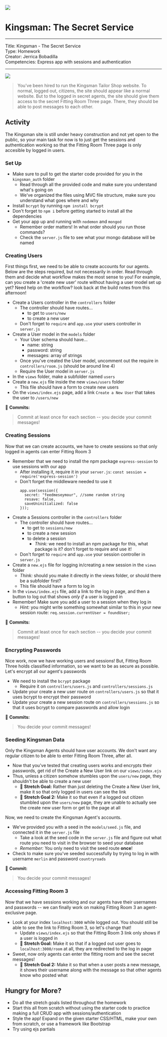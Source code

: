 ![](https://imgur.com/BmHUeeq.png)

# Kingsman: The Secret Service

---
Title: Kingsman - The Secret Service<br>
Type: Homework<br>
Creator: Jerrica Bobadilla<br>
Competencies: Express app with sessions and authentication

---

![](https://imgur.com/UILh3pk.png)

> You've been hired to run the Kingsman Tailor Shop website. To normal, logged out, citizens, the site should appear like a normal website. But to the logged in secret agents, the site should give them access to the secret Fitting Room Three page. There, they should be able to post messages to each other. 

## Activity 

The Kingsman site is still under heavy construction and not yet open to the public, so your main task for now is to just get the sessions and authentication working so that the Fitting Room Three page is only accesible by logged in users.  

### Set Up

- Make sure to pull to get the starter code provided for you in the `kingsman_auth` folder 
  - Read through all the provided code and make sure you understand what's going on
  - We've organized the files using MVC file structure, make sure you understand what goes where and why
- Install `bcrypt` by running `npm install bcrypt`
- Don't forget to `npm i` before getting started to install all the dependencies 
- Get your app up and running with `nodemon` and `mongod`
  - Remember order matters! In what order should you run those commands?
  - Check the `server.js` file to see what your mongo database will be named
  
### Creating Users 

First things first, we need to be able to create accounts for our agents. Below are the steps required, but not necessarily in order. Read through them and decide what workflow makes the most sense to you! For example, can you create a 'create new user' route without having a user model set up yet? Need help on the workflow? look back at the build notes from this afternoon!

- Create a Users controller in the `controllers` folder
  - The controller should have routes...
    - to get to `users/new` 
    - to create a new user
  - Don't forget to `require` and `app.use` your users controller in `server.js`
- Create a User model in the `models` folder
  - Your User schema should have... 
      - name: string 
      - password: string 
      - messages: array of strings
  - Once you've created the User model, uncomment out the require in `controllers/room.js` (should be around line 4)
  - Require the User model in `server.js`
- In the `views` folder, make a subfolder named `users`
- Create a `new.ejs` file inside the new `views/users` folder 
  - This file should have a form to create new users
- On the `views/index.ejs` page, add a link `Create a New User` that takes the user to `/users/new`

:red_circle: **Commits:** 
> Commit at least once for each section -- you decide your commit messages!

### Creating Sessions

Now that we can create accounts, we have to create sessions so that only logged in agents can enter Fitting Room 3 

- Remember that we need to install the npm package `express-session` to use sessions with our app
  - After installing it, require it in your `server.js`: `const session = require('express-session')`
  - Don't forget the middleware needed to use it 
    ``` 
    app.use(session({
      secret: "feedmeseymour", //some random string
      resave: false,
      saveUninitialized: false
    }));
    ```
- Create a Sessions controller in the `controllers` folder
  - The controller should have routes...
    - to get to `sessions/new`
    - to create a new session
    - to delete a session 
      - _Think:_ we need to install an npm package for this, what package is it? don't forget to require and use it!
  - Don't forget to `require` and `app.use` your session controller in `server.js`
- Create a `new.ejs` file for logging in/creating a new session in the `views` folder
  - _Think:_ should you make it directly in the views folder, or should there be a subfolder first?
  - This file should have a form to log in
- In the `views/index.ejs` file, add a link to the log in page, and then a button to log out that shows _only if_ a user is logged in
- Remember! Make sure you add a user to a session when they log in 
   - _Hint:_ you might write something somewhat similar to this in your new session route: `req.session.currentUser = foundUser;`

:red_circle: **Commits:** 
> Commit at least once for each section -- you decide your commit messages!
  
### Encrypting Passwords

Nice work, now we have working users and sessions! But, Fitting Room Three holds classified information, so we want to be as secure as possible. Let's encrypt all our agent's passwords 

- We need to install the `bcrypt` package
  - Require it on `controllers/users.js` and `controllers/sessions.js`
- Update your create a new user route on `controllers/users.js` so that it uses bcrypt to encrypt their password
- Update your create a new session route on `controllers/sessions.js` so that it uses bcrypt to compare passwords and allow login
  
:red_circle: **Commits:** 
> You decide your commit messages!

### Seeding Kingsman Data 

Only the Kingsman Agents should have user accounts. We don't want any regular citizen to be able to enter Fitting Room Three, after all.

- Now that you've tested that creating users works and encrypts their passwords, get rid of the Create a New User link on our `views/index.ejs`
- Thus, unless a citizen somehow stumbles upon the `users/new` page, they shouldn't be able to create a new user
  - :footprints: **Stretch Goal:** Rather than just deleting the Create a New User link, make it so that only logged in users can see the link
  - :footprints: **Stretch Goal 2:** Make it so that even if a logged out citizen stumbled upon the `users/new` page, they are unable to actually see the create new user form or get to the page at all

Now, we need to create the Kingsman Agent's accounts. 

- We've provided you with a seed in the `models/seed.js` file, and connected it in the `server.js` file
  - Take a look at the seed code in the `server.js` file and figure out what route you need to visit in the browser to seed your database
   - *Remember:* You only need to visit the seed route **once**! 
- Check to make sure you've seeded successfully by trying to log in with username `merlin` and password `countryroads`

:red_circle: **Commit:** 
> You decide your commit messages!

### Accessing Fitting Room 3

Now that we have sessions working and our agents have their usernames and passwords -- we can finally work on making Fitting Room 3 an agent-exclusive page. 

- Look at your index `localhost:3000` while logged out. You should still be able to see the link to Fitting Room 3, so let's change that!
  - Update `views/index.ejs` so that the Fitting Room 3 link only shows if a user is logged in 
  - :footprints: **Stretch Goal:** Make it so that if a logged out user goes to `localhost:3000/room` at all, they are redirected to the log in page 
- Sweet, now only agents can enter the fitting room and see the secret messages! 
  - :footprints: **Stretch Goal 2:** Make it so that when a user posts a new message, it shows their username along with the message so that other agents know who posted what

## Hungry for More?

- Do all the stretch goals listed throughout the homework
- Start this all from scratch without using the starter code to practice making a full CRUD app with sessions/authentication
- Style the app! Expand on the given starter CSS/HTML, make your own from scratch, or use a framework like Bootstrap
- Try using ejs partials
